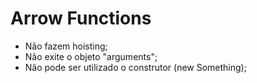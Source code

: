 # Arrow Functions

- Não fazem hoisting;
- Não exite o objeto "arguments";
- Não pode ser utilizado o construtor (new Something);